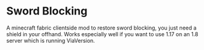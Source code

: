 # Sword Blocking
A minecraft fabric clientside mod to restore sword blocking, you just need a shield in your offhand. 
Works especially well if you want to use 1.17 on an 1.8 server which is running ViaVersion.
